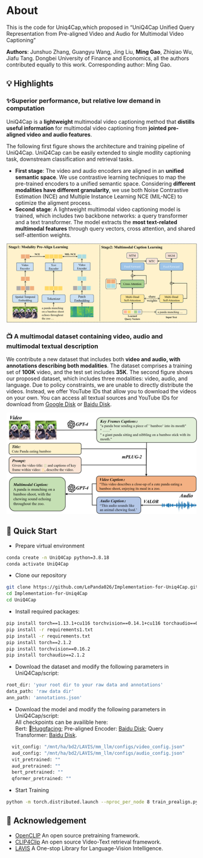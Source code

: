 # About
This is the code for Uniq4Cap,which proposed in “UniQ4Cap Unified Query Representation from Pre-aligned Video and Audio for Multimodal Video Captioning”


**Authors**: Junshuo Zhang, Guangyu Wang, Jing Liu, **Ming Gao**, Zhiqiao Wu, Jiafu Tang. Dongbei University of Finance and Economics, all the authors contributed equally to this work. Corresponding author: Ming Gao.
## 💡 Highlights
### ✨Superior performance, but relative low demand in computation
UniQ4Cap is a **lightweight** multimodal video captioning method that **distills useful information** for multimodal video captioning from **jointed pre-aligned video and audio features**.

The following first figure shows the architecture and training pipeline of UniQ4Cap. UniQ4Cap can be easily extended to single modlity captioning task, downstream classification and retrieval tasks.
* **First stage**: The video and audio encoders are aligned in an **unified semantic space**. We use contrastive learning techniques to map the pre-trained encoders to a unified semantic space. Considering **different modalities have different granularity**, we use both Noise Contrastive Estimation (NCE) and Multiple Instance Learning NCE (MIL-NCE) to optimize the aligment process.
* **Second stage**: A lightweight multimodal video captioning model is trained, which includes two backbone networks: a query transformer and a text transformer. The model extracts the **most text-related multimodal features** through query vectors, cross attention, and shared self-attention weights.
<img src="https://github.com/LePanda026/Implementation-for-Uniq4Cap/blob/main/model.png" />

### 📺 A multimodal dataset containing video, audio and multimodal textual description
We contribute a new dataset that includes both **video and audio, with annotations describing both modalities**. The dataset comprises a training set of **100K** video, and the test set includes **35K**.
The second figure shows our proposed dataset, which includes three modalities: video, audio, and language. Due to policy constraints, we are unable to directly distribute the videos. Instead, we offer YouTube IDs that allow you to download the videos on your own. You can access all textual sources and YouTube IDs for download from [Google Disk](https://drive.google.com/file/d/160P8r5Hc9IcZ5wsuCpIocfbaZMh9U7Gq/) or [Baidu Disk](https://pan.baidu.com/s/1HBmcnHW2HZYX57p_QnvUhg?pwd=9teq).

<img src="https://github.com/LePanda026/Implementation-for-Uniq4Cap/blob/main/dataset.png" />

## 🔧 Quick Start
* Prepare virtual environment
```bash
conda create -n UniQ4Cap python=3.8.18
conda activate UniQ4Cap
```

* Clone our repository
```bash
git clone https://github.com/LePanda026/Implementation-for-Uniq4Cap.git
cd Implementation-for-Uniq4Cap
cd UniQ4Cap
```

* Install required packages:
```bash
pip install torch==1.13.1+cu116 torchvision==0.14.1+cu116 torchaudio==0.13.1 --extra-index-url https://download.pytorch.org/whl/cu116  
pip install -r requirements1.txt  
pip install -r requirements.txt  
pip install torch==2.1.2  
pip install torchvision==0.16.2  
pip install torchaudio==2.1.2  
```

* Download the dataset and modify the following parameters in UniQ4Cap/script:
```bash
root_dir: 'your root dir to your raw data and annotations'
data_path: 'raw data dir'
ann_path: 'annotations.json'
```

* Download the model and modify the following parameters in UniQ4Cap/script:  
All checkpoints can be availible here:   
Bert: 🤗[Huggfacing](https://huggingface.co/google-bert); Pre-aligned Encoder: [Baidu Disk](https://pan.baidu.com/s/1CxF7U0GTo8VMvLgFdT94LQ?pwd=bdss); Query Transformer: [Baidu Disk](https://pan.baidu.com/s/1s23pI-lVXUeIks_-ptUx9Q?pwd=sac1).
```bash
  vit_config: "/mnt/ha/bd2/LAVIS/mm_llm/configs/video_config.json"
  aud_config: "/mnt/ha/bd2/LAVIS/mm_llm/configs/audio_config.json"
  vit_pretrained: ""
  aud_pretrained: ""
  bert_pretrained: ""
  qformer_pretrained: ""
```

* Start Training
```bash
python -m torch.distributed.launch --nproc_per_node 8 train_prealign.py
```

## 💖 Acknowledgement
* [OpenCLIP](https://github.com/mlfoundations/open_clip) An open source pretraining framework.
* [CLIP4Clip](https://github.com/ArrowLuo/CLIP4Clip) An open source Video-Text retrieval framework.
* [LAVIS](https://github.com/salesforce/LAVIS) A One-stop Library for Language-Vision Intelligence.
